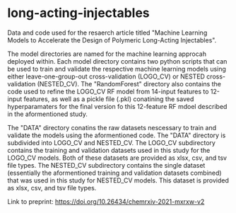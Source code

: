 # long-acting-injectables

Data and code used for the resaerch article titled "Machine Learning Models to Accelerate the Design of Polymeric Long-Acting Injectables".

The model directories are named for the machine learning approcah deployed within. Each model directory contains two python scripts that can be used to train and validate the respective machine learning models using either leave-one-group-out cross-validation (LOGO_CV) or NESTED cross-validation (NESTED_CV). The "RandomForest" directory also contains the code used to refine the LOGO_CV RF model from 14-input features to 12-input features, as well as a pickle file (.pkl) conatining the saved hyperparamaters for the final version fo this 12-feature RF mdoel described in the aformentioned study.

The "DATA" directory conatins the raw datasets nescessary to train and validate the models using the aformentioned code. The "DATA" directory is subdivided into LOGO_CV and NESTED_CV. The LOGO_CV subdirectory contains the training and validation datasets used in this study for the LOGO_CV models. Both of these datasets are provided as xlsx, csv, and tsv file types. The NESTED_CV subdirectory contains the single dataset (essentially the aformentioned training and validation datasets combined) that was used in this study for NESTED_CV models. This dataset is provided as xlsx, csv, and tsv file types.

Link to preprint: https://doi.org/10.26434/chemrxiv-2021-mxrxw-v2
